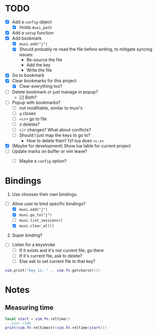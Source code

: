 # TODO
- [x] Add a `config` object
    - [x] Holds `muxi_path`
- [x] Add a `setup` function
- [x] Add bookmark
    - [x] `muxi.add("j")`
    - [x] Should probably re-read the file before writing, to mitigate syncing issues:
        - Re-source the file
        - Add the key
        - Write the file
- [x] Go to bookmark
- [x] Clear bookmarks for this project
    - [x] Clear everything too?
- [ ] Delete bookmark or just manage in popup?
    - [/] Both?
- [ ] Popup with bookmarks?
    - [ ] not modifiable, similar to muxi's
    - [ ] `q` closes
    - [ ] `<cr>` go to file
    - [ ] `d` deletes?
    - [ ] `c|r` changes? What about conflicts?
    - [ ] Should I just map the keys to go to?
        - How to delete then? fzf-lua does `<c-x>`
- [x] (Maybe for development) Show lua table for current project
- [ ] Update marks on buffer or vim leave?
    - [ ] Maybe a `config` option?


# Bindings

1. Use chooses their own bindings:
- [ ] Allow user to bind specific bindings?
    - [x] `muxi.add("j")`
    - [x] `muxi.go_to("j")`
    - [ ] `muxi.list_sessions()`
    - [x] `muxi.clear_all()`

2. Super binding?
- [ ] Listen for a keystroke
    - [ ] If it exists and it's not current file, go there
    - [ ] If it's current file, ask to delete?
    - [ ] Else ask to set current file to that key?
```lua
vim.print("key is: " .. vim.fn.getcharstr())
```

# Notes

## Measuring time
```lua
local start = vim.fn.reltime()
-- your code
print(vim.fn.reltimestr(vim.fn.reltime(start)))
```
